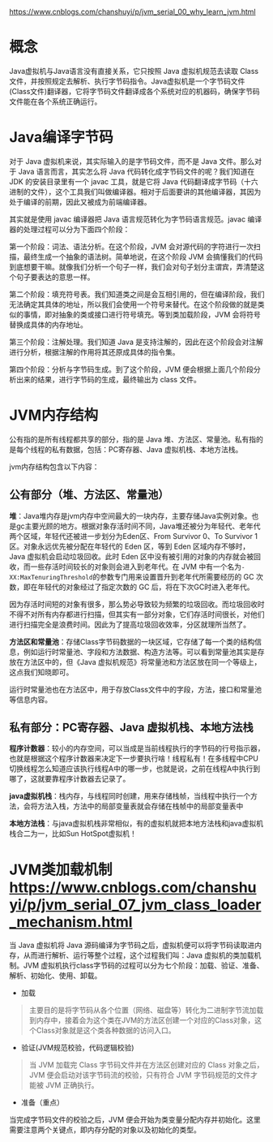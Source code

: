 
https://www.cnblogs.com/chanshuyi/p/jvm_serial_00_why_learn_jvm.html

# 概念

Java虚拟机与Java语言没有直接关系，它只按照 Java 虚拟机规范去读取 Class 文件，并按照规定去解析、执行字节码指令。Java虚拟机是一个字节码文件(Class文件)翻译器，它将字节码文件翻译成各个系统对应的机器码，确保字节码文件能在各个系统正确运行。

# Java编译字节码

对于 Java 虚拟机来说，其实际输入的是字节码文件，而不是 Java 文件。那么对于 Java 语言而言，其实怎么将 Java 代码转化成字节码文件的呢？我们知道在 JDK 的安装目录里有一个 javac 工具，就是它将 Java 代码翻译成字节码（十六进制的文件），这个工具我们叫做编译器。相对于后面要讲的其他编译器，其因为处于编译的前期，因此又被成为前端编译器。

其实就是使用 javac 编译器把 Java 语言规范转化为字节码语言规范。javac 编译器的处理过程可以分为下面四个阶段：

第一个阶段：词法、语法分析。在这个阶段，JVM 会对源代码的字符进行一次扫描，最终生成一个抽象的语法树。简单地说，在这个阶段 JVM 会搞懂我们的代码到底想要干嘛。就像我们分析一个句子一样，我们会对句子划分主谓宾，弄清楚这个句子要表达的意思一样。

第二个阶段：填充符号表。我们知道类之间是会互相引用的，但在编译阶段，我们无法确定其具体的地址，所以我们会使用一个符号来替代。在这个阶段做的就是类似的事情，即对抽象的类或接口进行符号填充。等到类加载阶段，JVM 会将符号替换成具体的内存地址。

第三个阶段：注解处理。我们知道 Java 是支持注解的，因此在这个阶段会对注解进行分析，根据注解的作用将其还原成具体的指令集。

第四个阶段：分析与字节码生成。到了这个阶段，JVM 便会根据上面几个阶段分析出来的结果，进行字节码的生成，最终输出为 class 文件。


# JVM内存结构

公有指的是所有线程都共享的部分，指的是 Java 堆、方法区、常量池。私有指的是每个线程的私有数据，包括：PC寄存器、Java 虚拟机栈、本地方法栈。

jvm内存结构包含以下内容：

## 公有部分（堆、方法区、常量池）

**堆**：Java堆内存是jvm内存中空间最大的一块内存，主要存储Java实例对象。也是gc主要光顾的地方。根据对象存活时间不同，Java堆还被分为年轻代、老年代两个区域，年轻代还被进一步划分为Eden区、From Survivor 0、To Survivor 1区。对象永远优先被分配在年轻代的 Eden 区，等到 Eden 区域内存不够时，Java 虚拟机会启动垃圾回收。此时 Eden 区中没有被引用的对象的内存就会被回收，而一些存活时间较长的对象则会进入到老年代。在 JVM 中有一个名为`-XX:MaxTenuringThreshold`的参数专门用来设置晋升到老年代所需要经历的 GC 次数，即在年轻代的对象经过了指定次数的 GC 后，将在下次GC时进入老年代。

因为存活时间短的对象有很多，那么势必导致较为频繁的垃圾回收。而垃圾回收时不得不对所有内存都进行扫描，但其实有一部分对象，它们存活时间很长，对他们进行扫描完全是浪费时间。因此为了提高垃圾回收效率，分区就理所当然了。

**方法区和常量池**：存储Class字节码数据的一块区域，它存储了每一个类的结构信息，例如运行时常量池、字段和方法数据、构造方法等。可以看到常量池其实是存放在方法区中的，但《Java 虚拟机规范》将常量池和方法区放在同一个等级上，这点我们知晓即可。

运行时常量池也在方法区中，用于存放Class文件中的字段，方法，接口和常量池等信息内容。

## 私有部分：PC寄存器、Java 虚拟机栈、本地方法栈

**程序计数器**：较小的内存空间，可以当成是当前线程执行的字节码的行号指示器，也就是根据这个程序计数器来决定下一步要执行啥！线程私有！在多线程中CPU切换线程怎么知道应该执行线程A中的哪一步，也就是说，之前在线程A中执行到哪了，这就要靠程序计数器去记录了。

**java虚拟机栈**：栈内存，与线程同时创建，用来存储栈帧，当线程中执行一个方法，会将方法入栈，方法中的局部变量表就会存储在栈帧中的局部变量表中

**本地方法栈**：与java虚拟机栈非常相似，有的虚拟机就把本地方法栈和java虚拟机栈合二为一，比如Sun HotSpot虚拟机！


# JVM类加载机制 https://www.cnblogs.com/chanshuyi/p/jvm_serial_07_jvm_class_loader_mechanism.html

当 Java 虚拟机将 Java 源码编译为字节码之后，虚拟机便可以将字节码读取进内存，从而进行解析、运行等整个过程，这个过程我们叫：Java 虚拟机的类加载机制。JVM 虚拟机执行class字节码的过程可以分为七个阶段：加载、验证、准备、解析、初始化、使用、卸载。

- 加载

> 主要目的是将字节码从各个位置（网络、磁盘等）转化为二进制字节流加载到内存中，接着会为这个类在JVM的方法区创建一个对应的Class对象，这个Class对象就是这个类各种数据的访问入口。

- 验证(JVM规范校验，代码逻辑校验)

> 当 JVM 加载完 Class 字节码文件并在方法区创建对应的 Class 对象之后，JVM 便会启动对该字节码流的校验，只有符合 JVM 字节码规范的文件才能被 JVM 正确执行。

- 准备（重点）

当完成字节码文件的校验之后，JVM 便会开始为类变量分配内存并初始化。这里需要注意两个关键点，即内存分配的对象以及初始化的类型。






















